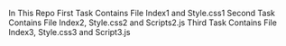 In This Repo 
First Task Contains File Index1 and Style.css1
Second Task Contains File Index2, Style.css2 and Scripts2.js
Third Task Contains File Index3, Style.css3 and Script3.js
